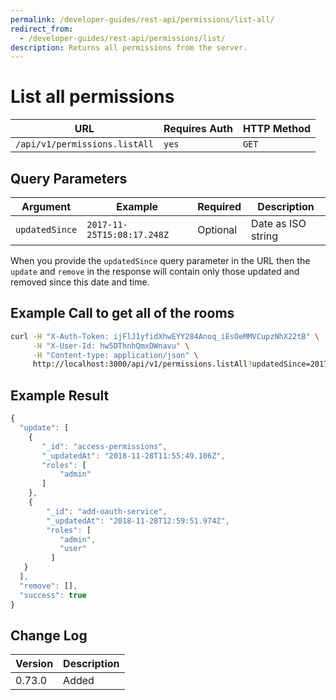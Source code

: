 ```yaml
---
permalink: /developer-guides/rest-api/permissions/list-all/
redirect_from:
  - /developer-guides/rest-api/permissions/list/
description: Returns all permissions from the server.
---
```


# List all permissions

| URL                           | Requires Auth | HTTP Method |
| ----------------------------- | ------------- | ----------- |
| `/api/v1/permissions.listAll` | `yes`         | `GET`       |

## Query Parameters

| Argument       | Example                    | Required | Description        |
| -------------- | -------------------------- | -------- | ------------------ |
| `updatedSince` | `2017-11-25T15:08:17.248Z` | Optional | Date as ISO string |

When you provide the `updatedSince` query parameter in the URL then the `update` and `remove` in the response will contain only those updated and removed since this date and time.

## Example Call to get all of the rooms

```bash
curl -H "X-Auth-Token: ijFlJ1yfidXhwEYY284Anoq_iEsOeMMVCupzNhX22tB" \
     -H "X-User-Id: hw5DThnhQmxDWnavu" \
     -H "Content-type: application/json" \
     http://localhost:3000/api/v1/permissions.listAll?updatedSince=2017-11-25T15:08:17.248Z
```

## Example Result

```javascript
{
  "update": [
    {
       "_id": "access-permissions",
       "_updatedAt": "2018-11-28T11:55:49.106Z",
       "roles": [
           "admin"
       ]
    },
    {
        "_id": "add-oauth-service",
        "_updatedAt": "2018-11-28T12:59:51.974Z",
        "roles": [
           "admin",
           "user"
         ]
   }
  ],
  "remove": [],
  "success": true
}
```

## Change Log

| Version | Description |
| ------- | ----------- |
| 0.73.0  | Added       |
